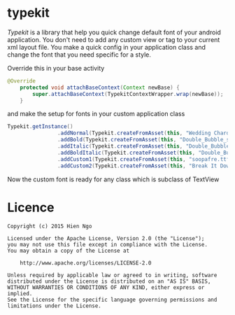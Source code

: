 # typekit
*Typekit* is a library that help you quick change default font of your android application. You don't need to add any custom view or tag to your current xml layout file. You make a quick config in your application class and change the font that you need specific for a style.

Override this in your base activity

```java
@Override
    protected void attachBaseContext(Context newBase) {
        super.attachBaseContext(TypekitContextWrapper.wrap(newBase));
    }
```

and make the setup for fonts in your custom application class
```java
Typekit.getInstance()
                .addNormal(Typekit.createFromAsset(this, "Wedding Chardonnay.ttf"))
                .addBold(Typekit.createFromAsset(this, "Double_Bubble_shadow.otf"))
                .addItalic(Typekit.createFromAsset(this, "Double_Bubble_shadow_italic.otf"))
                .addBoldItalic(Typekit.createFromAsset(this, "Double_Bubble_shadow_italic.otf"))
                .addCustom1(Typekit.createFromAsset(this, "soopafre.ttf"))
                .addCustom2(Typekit.createFromAsset(this, "Break It Down.ttf"));
```

Now the custom font is ready for any class which is subclass of TextView

Licence
=======
    Copyright (c) 2015 Hien Ngo

    Licensed under the Apache License, Version 2.0 (the "License");
    you may not use this file except in compliance with the License.
    You may obtain a copy of the License at

        http://www.apache.org/licenses/LICENSE-2.0

    Unless required by applicable law or agreed to in writing, software
    distributed under the License is distributed on an "AS IS" BASIS,
    WITHOUT WARRANTIES OR CONDITIONS OF ANY KIND, either express or implied.
    See the License for the specific language governing permissions and
    limitations under the License.